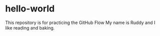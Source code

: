 # hello-world
This repository is for practicing the GitHub Flow
My name is Ruddy and I like reading and baking. 


